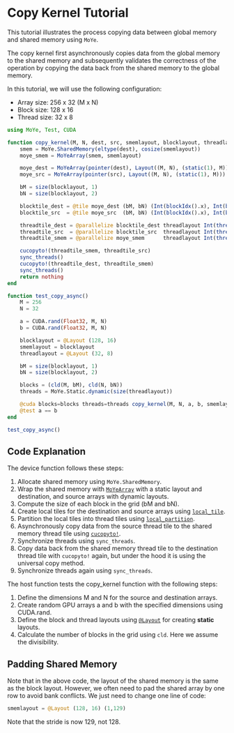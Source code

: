 # Copy Kernel Tutorial

This tutorial illustrates the process copying data between global memory and shared memory using `MoYe`. 

The copy kernel first asynchronously copies data from the global memory to the shared memory and subsequently validates the correctness of the operation by copying the data back from the shared memory to the global memory.

In this tutorial, we will use the following configuration:

- Array size: 256 x 32 (M x N)
- Block size: 128 x 16
- Thread size: 32 x 8

```julia
using MoYe, Test, CUDA

function copy_kernel(M, N, dest, src, smemlayout, blocklayout, threadlayout)
    smem = MoYe.SharedMemory(eltype(dest), cosize(smemlayout))
    moye_smem = MoYeArray(smem, smemlayout)

    moye_dest = MoYeArray(pointer(dest), Layout((M, N), (static(1), M))) # bug: cannot use make_layout((M, N))
    moye_src = MoYeArray(pointer(src), Layout((M, N), (static(1), M)))

    bM = size(blocklayout, 1)
    bN = size(blocklayout, 2)

    blocktile_dest = @tile moye_dest (bM, bN) (Int(blockIdx().x), Int(blockIdx().y))
    blocktile_src  = @tile moye_src  (bM, bN) (Int(blockIdx().x), Int(blockIdx().y))

    threadtile_dest = @parallelize blocktile_dest threadlayout Int(threadIdx().x)
    threadtile_src  = @parallelize blocktile_src  threadlayout Int(threadIdx().x)
    threadtile_smem = @parallelize moye_smem      threadlayout Int(threadIdx().x)

    cucopyto!(threadtile_smem, threadtile_src) 
    sync_threads()
    cucopyto!(threadtile_dest, threadtile_smem)
    sync_threads()
    return nothing
end

function test_copy_async()
    M = 256
    N = 32

    a = CUDA.rand(Float32, M, N)
    b = CUDA.rand(Float32, M, N)

    blocklayout = @Layout (128, 16)
    smemlayout = blocklayout
    threadlayout = @Layout (32, 8)

    bM = size(blocklayout, 1)
    bN = size(blocklayout, 2)

    blocks = (cld(M, bM), cld(N, bN))
    threads = MoYe.Static.dynamic(size(threadlayout))

    @cuda blocks=blocks threads=threads copy_kernel(M, N, a, b, smemlayout, blocklayout, threadlayout)
    @test a == b
end

test_copy_async()
```
## Code Explanation

The device function follows these steps:

1. Allocate shared memory using `MoYe.SharedMemory`.
2. Wrap the shared memory with [`MoYeArray`](@ref) with a static layout and destination, and source arrays with dynamic layouts.
3. Compute the size of each block in the grid (bM and bN).
4. Create local tiles for the destination and source arrays using [`local_tile`](@ref).
5. Partition the local tiles into thread tiles using [`local_partition`](@ref).
6. Asynchronously copy data from the source thread tile to the shared memory thread tile using [`cucopyto!`](@ref).
7. Synchronize threads using `sync_threads`.
8. Copy data back from the shared memory thread tile to the destination thread tile with `cucopyto!` again, but under the hood it is using the universal copy method.
9. Synchronize threads again using `sync_threads`.

The host function tests the copy_kernel function with the following steps:

1. Define the dimensions M and N for the source and destination arrays.
2. Create random GPU arrays a and b with the specified dimensions using CUDA.rand.
3. Define the block and thread layouts using [`@Layout`](@ref) for creating **static** layouts.
4. Calculate the number of blocks in the grid using `cld`. Here we assume the divisibility.


## Padding Shared Memory

Note that in the above code, the layout of the shared memory is the same as the block layout. However, we often need to pad the shared array by one row to avoid bank conflicts. We just need to change one line of code:
```julia
smemlayout = @Layout (128, 16) (1,129)
```

Note that the stride is now 129, not 128.
